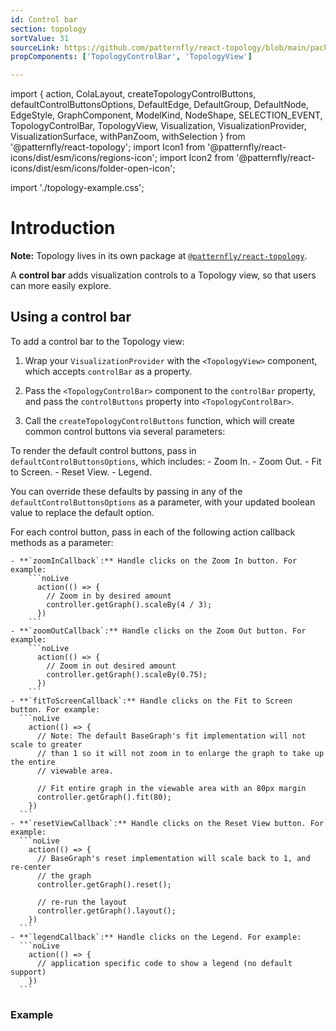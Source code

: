 ```yaml
---
id: Control bar
section: topology
sortValue: 31
sourceLink: https://github.com/patternfly/react-topology/blob/main/packages/module/patternfly-docs/content/examples/TopologyControlBarDemo.tsx
propComponents: ['TopologyControlBar', 'TopologyView']

---
```


import {
  action,
  ColaLayout,
  createTopologyControlButtons,
  defaultControlButtonsOptions,
  DefaultEdge,
  DefaultGroup,
  DefaultNode,
  EdgeStyle,
  GraphComponent,
  ModelKind,
  NodeShape,
  SELECTION_EVENT,
  TopologyControlBar,
  TopologyView,
  Visualization,
  VisualizationProvider,
  VisualizationSurface,
  withPanZoom,
  withSelection
  } from '@patternfly/react-topology';
import Icon1 from '@patternfly/react-icons/dist/esm/icons/regions-icon';
import Icon2 from '@patternfly/react-icons/dist/esm/icons/folder-open-icon';

import './topology-example.css';

# Introduction

**Note:** Topology lives in its own package at [`@patternfly/react-topology`](https://www.npmjs.com/package/@patternfly/react-topology).

A **control bar** adds visualization controls to a Topology view, so that users can more easily explore.

## Using a control bar

To add a control bar to the Topology view:

1. Wrap your `VisualizationProvider` with the `<TopologyView>` component, which accepts `controlBar` as a property.

1. Pass the `<TopologyControlBar>` component to the `controlBar` property, and pass the `controlButtons` property into `<TopologyControlBar>`.

1. Call the `createTopologyControlButtons` function, which will create  common control buttons via several parameters:

  To render the default control buttons, pass in `defaultControlButtonsOptions`, which includes:
     - Zoom In.
     - Zoom Out.
     - Fit to Screen.
     - Reset View.
     - Legend.

  You can override these defaults by passing in any of the `defaultControlButtonsOptions` as a parameter, with your updated boolean value to replace the default option.

  For each control button, pass in each of the following action callback methods as a parameter:

    - **`zoomInCallback`:** Handle clicks on the Zoom In button. For example:
        ```noLive
          action(() => {
            // Zoom in by desired amount
            controller.getGraph().scaleBy(4 / 3);
          })
        ```
    - **`zoomOutCallback`:** Handle clicks on the Zoom Out button. For example:
        ```noLive
          action(() => {
            // Zoom in out desired amount
            controller.getGraph().scaleBy(0.75);
          })
        ```
    - **`fitToScreenCallback`:** Handle clicks on the Fit to Screen button. For example:
      ```noLive
        action(() => {
          // Note: The default BaseGraph's fit implementation will not scale to greater
          // than 1 so it will not zoom in to enlarge the graph to take up the entire
          // viewable area.

          // Fit entire graph in the viewable area with an 80px margin
          controller.getGraph().fit(80);
        })
      ```
    - **`resetViewCallback`:** Handle clicks on the Reset View button. For example:
      ```noLive
        action(() => {
          // BaseGraph's reset implementation will scale back to 1, and re-center
          // the graph
          controller.getGraph().reset();

          // re-run the layout
          controller.getGraph().layout();
        })
      ```
    - **`legendCallback`:** Handle clicks on the Legend. For example:
      ```noLive
        action(() => {
          // application specific code to show a legend (no default support)
        })
      ```

### Example

```ts file="./TopologyControlBarDemo.tsx"
```
